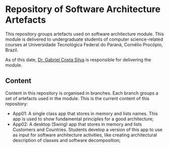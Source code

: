 # Repository of Software Architecture Artefacts

This repository groups artefacts used on software architecture module. This module is delivered to undergraduate students of computer science-related courses at Universidade Tecnológica Federal do Paraná, Cornélio Procópio, Brazil.  

As of this date, [Dr. Gabriel Costa Silva](http://gabrielcosta.utfpr.site) is responsible for delivering the module.

## Content

Content in this repository is organised in branches. Each branch groups a set of artefacts used in the module. This is the current content of this repository:

- App01: A single class app that stores in memory and lists names. This app is used to show fundamental principles for a good architecture;
- App02: A desktop (Swing) app that stores in memory and lists Customers and Countries. Students develop a version of this app to use as input for software architecture activities, like creating architectural description of classes and software decomposition;